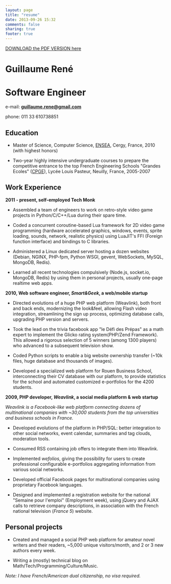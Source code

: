 ```yaml
---
layout: page
title: "resume"
date: 2013-09-26 15:32
comments: false
sharing: true
footer: true
---
```


[DOWNLOAD the PDF VERSION here](/resume/GUILLAUME_RENE_RESUME.pdf)

# Guillaume René
# Software Engineer

e-mail: **guillaume.rene@gmail.com**

phone: 011 33 610738851

## Education

- Master of Science, Computer Science, [ENSEA](http://www.ensea.fr/en/page/ensea-leading-european-graduate-school), Cergy, France, 2010 (with highest honors)

- Two-year highly intensive undergraduate courses to prepare the competitive entrance to the top French Engineering Schools "Grandes Ecoles" ([CPGE](http://en.wikipedia.org/wiki/Classe_pr%C3%A9paratoire_aux_grandes_%C3%A9coles)), Lycée Louis Pasteur, Neuilly, France, 2005-2007

## Work Experience

**2011 - present, self-employed Tech Monk**

- Assembled a team of engineers to work on retro-style video game projects in Python/C/C++/Lua during their spare time.

- Coded a concurrent coroutine-based Lua framework for 2D video game programming (hardware accelerated graphics, windows, events, sprite loading, sounds, network, realistic physics) using LuaJIT's FFI (Foreign function interface) and bindings to C libraries. 

- Administered a Linux dedicated server hosting a dozen websites (Debian, NGINX, PHP-fpm, Python WSGI, gevent, WebSockets, MySQL, MongoDB, Redis). 

- Learned all recent technologies compulsively (Node.js, socket.io, MongoDB, Redis) by using them in personal projects, usually one-page realtime web apps.

**2010, Web software engineer, *Smart&Geek*, a web/mobile startup**

- Directed evolutions of a huge PHP web platform (Weavlink), both front and back ends, modernizing the look&feel, allowing Flash video integration, streamlining the sign up process, optimizing database calls, upgrading PHP version and servers.

- Took the lead on the trivia facebook app "le Défi des Prépas" as a math expert to implement the Glicko rating system(PHP/Zend Framework). This allowed a rigorous selection of 5 winners (among 1300 players) who advanced to a subsequent television show.

- Coded Python scripts to enable a big website ownership transfer (~10k files, huge database and thousands of images). 

- Developed a specialized web platform for Rouen Business School, interconnecting their CV database with our platform, to provide statistics for the school and automated customized e-portfolios for the 4200 students. 

**2009, PHP developer, *Weavlink*, a social media platform & web startup**

*Weavlink is a Facebook-like web platform connecting dozens of multinational companies with ~30,000 students from the top universities and business schools in France.*

- Developed evolutions of the platform in PHP/SQL: better integration to other social networks, event calendar, summaries and tag clouds, moderation tools.

- Consumed RSS containing job offers to integrate them into Weavlink.

- Implemented *wefolios*, giving the possibility for users to create professional configurable e-portfolios aggregating information from various social networks.

- Developed official Facebook pages for multinational companies using proprietary Facebook languages.

- Designed and implemented a registration website for the national "Semaine pour l'emploi" (Employment week), using jQuery and AJAX calls to retrieve company descriptions, in association with the French national television (*France 5*) website.


## Personal projects

- Created and managed a social PHP web platform for amateur novel writers and their readers, ~5,000 unique visitors/month, and 2 or 3 new authors every week.

- Writing a (mostly) technical blog on Math/Tech/Programming/Culture/Music.

*Note: I have French/American dual citizenship, no visa required.*

